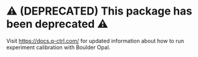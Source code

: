 # ⚠️ (DEPRECATED) This package has been deprecated ⚠️

Visit https://docs.q-ctrl.com/ for updated information about how to run experiment calibration with Boulder Opal.
